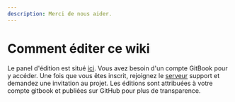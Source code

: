 ```yaml
---
description: Merci de nous aider.
---
```


# Comment éditer ce wiki

Le panel d'édition est situé [ici](https://app.gitbook.com/@duckhunt/s/duck-hunt-discord/). Vous avez besoin d'un compte GitBook pour y accéder. Une fois que vous êtes inscrit, rejoignez le [serveur](https://discordapp.com/invite/2BksEkV) support et demandez une invitation au projet. Les éditions sont attribuées à votre compte gitbook et publiées sur GitHub pour plus de transparence.



